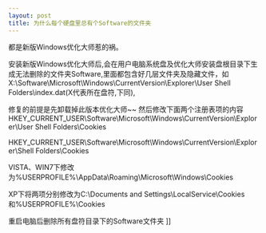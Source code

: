 ```yaml
---
layout: post
title: 为什么每个硬盘里总有个Software的文件夹
---
```

都是新版Windows优化大师惹的祸。 

安装新版Windows优化大师后,会在用户电脑系统盘及优化大师安装盘根目录下生成无法删除的文件夹Software,里面都包含好几层文件夹及隐藏文件，如X:\Software\Microsoft\Windows\CurrentVersion\Explorer\User Shell Folders\index.dat(X代表所在盘符,下同), 

修复的前提是先卸载掉此版本优化大师~~ 
然后修改下面两个注册表项的内容 
HKEY_CURRENT_USER\Software\Microsoft\Windows\CurrentVersion\Explorer\User Shell Folders\Cookies 

HKEY_CURRENT_USER\Software\Microsoft\Windows\CurrentVersion\Explorer\Shell Folders\Cookies 

VISTA、WIN7下修改为%USERPROFILE%\AppData\Roaming\Microsoft\Windows\Cookies 

XP下将两项分别修改为C:\Documents and Settings\LocalService\Cookies和%USERPROFILE%\Cookies 

重启电脑后删除所有盘符目录下的Software文件夹<ca></ca><ca></ca>
]]